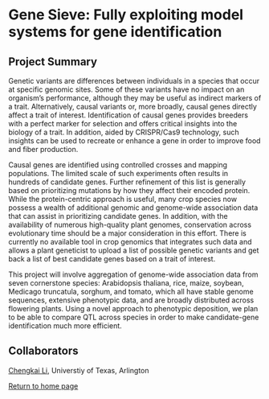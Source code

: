 # Gene Sieve: Fully exploiting model systems for gene identification

## Project Summary

Genetic variants are differences between individuals in a species that occur at specific genomic sites.  Some of these variants have no impact on an organism’s performance, although they may be useful as indirect markers of a trait.  Alternatively, causal variants or, more broadly, causal genes directly affect a trait of interest.  Identification of causal genes provides breeders with a perfect marker for selection and offers critical insights into the biology of a trait.  In addition, aided by CRISPR/Cas9 technology, such insights can be used to recreate or enhance a gene in order to improve food and fiber production. 

Causal genes are identified using controlled crosses and mapping populations.  The limited scale of such experiments often results in hundreds of candidate genes.  Further refinement of this list is generally based on prioritizing mutations by how they affect their encoded protein.  While the protein-centric approach is useful, many crop species now possess a wealth of additional genomic and genome-wide association data that can assist in prioritizing candidate genes.  In addition, with the availability of numerous high-quality plant genomes, conservation across evolutionary time should be a major consideration in this effort.  There is currently no available tool in crop genomics that integrates such data and allows a plant geneticist to upload a list of possible genetic variants and get back a list of best candidate genes based on a trait of interest.

This project will involve aggregation of genome-wide association data from seven cornerstone species: Arabidopsis thaliana, rice, maize, soybean, Medicago truncatula, sorghum, and tomato, which all have stable genome sequences, extensive phenotypic data, and are broadly distributed across flowering plants.  Using a novel approach to phenotypic deposition, we plan to be able to compare QTL across species in order to make candidate-gene identification much more efficient.
	
## Collaborators

[Chengkai Li](https://idir.uta.edu/cli.html), Universtiy of Texas, Arlington

[Return to home page](https://genemachine.net)
